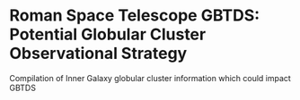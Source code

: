 # Roman Space Telescope GBTDS: Potential Globular Cluster Observational Strategy

Compilation of Inner Galaxy globular cluster information which could impact GBTDS

